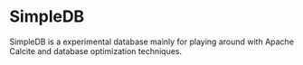 # SimpleDB
SimpleDB is a experimental database mainly for playing around with Apache Calcite and database optimization techniques.